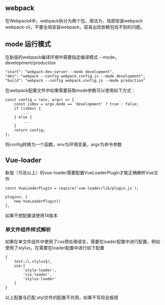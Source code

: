 ## webpack

在Webpack4中，webpack拆分为两个包，用法为，局部安装webpack webpack-cli，不要全局安装webpack，容易出现依赖包找不到的问题。


## mode 运行模式

在新版的webpack编译环境中需要指定编译模式 --mode，development/production

	"start": "webpack-dev-server --mode development",
    "dev": "webpack --config webpack.config.js --mode development",
    "build": "webpack --config webpack.config.js --mode production"

在webpack配置文件中如果需要获取mode参数可以使用如下方式：

	const config = (env, argv) => {
	    const isDev = argv.mode == 'development' ? true : false;
	    if (isDev) {
			...
	    } else {
			...
	    }
	    return config;
	};

将config转换为一个函数，env为环境变量，argv为命令参数

## Vue-loader

新版（15及以上）的vue-loader需要配置VueLoaderPlugin才能正确解析Vue文件

	const VueLoaderPlugin = require('vue-loader/lib/plugin.js');

	plugins: [
        new VueLoaderPlugin()
    ],

如果不想配置请使用14版本

### 单文件组件样式解析

如果在单文件组件中使用了css预处理语言，需要在loader配置中进行配置，例如使用了stylus，在需要在loader配置中进行如下配置

	{
		test:/\.stylus$/,
		use:[
			'style-loader',
			'css-loader',
			'stylus-loader'
		]
	}

以上配置与匹配.styl文件的配置不共用，如果不写将会报错

